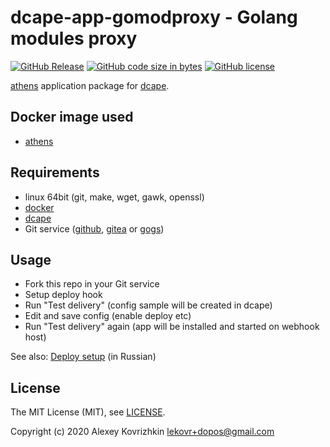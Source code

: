 # dcape-app-gomodproxy - Golang modules proxy

[![GitHub Release][1]][2] [![GitHub code size in bytes][3]]() [![GitHub license][4]][5]

[1]: https://img.shields.io/github/release/dopos/dcape-app-gomodproxy.svg
[2]: https://github.com/dopos/dcape-app-gomodproxy/releases
[3]: https://img.shields.io/github/languages/code-size/dopos/dcape-app-gomodproxy.svg
[4]: https://img.shields.io/github/license/dopos/dcape-app-gomodproxy.svg
[5]: LICENSE

[athens](https://github.com/gomods/athens) application package for [dcape](https://github.com/dopos/dcape).

## Docker image used

* [athens](https://hub.docker.com/r/gomods/athens)

## Requirements

* linux 64bit (git, make, wget, gawk, openssl)
* [docker](http://docker.io)
* [dcape](https://github.com/dopos/dcape)
* Git service ([github](https://github.com), [gitea](https://gitea.io) or [gogs](https://gogs.io))

## Usage

* Fork this repo in your Git service
* Setup deploy hook
* Run "Test delivery" (config sample will be created in dcape)
* Edit and save config (enable deploy etc)
* Run "Test delivery" again (app will be installed and started on webhook host)

See also: [Deploy setup](https://github.com/dopos/dcape/blob/master/DEPLOY.md) (in Russian)

## License

The MIT License (MIT), see [LICENSE](LICENSE).

Copyright (c) 2020 Alexey Kovrizhkin <lekovr+dopos@gmail.com>
